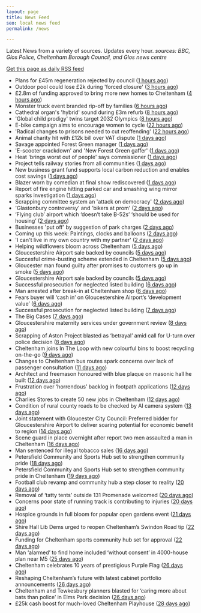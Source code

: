 ```yaml
---
layout: page
title: News Feed
seo: local news feed
permalink: /news

---
```


Latest News from a variety of sources. Updates every hour.
_sources: BBC, Glos Police, Cheltenham Borough Council, and Glos news centre_

[Get this page as daily RSS feed](/daily.rss)

<!-- news_marker starts -->
- Plans for £45m regeneration rejected by council ([1 hours ago](https://www.bbc.com/news/articles/ckg3jn2207ro))
- Outdoor pool could lose £2k during 'forced closure' ([3 hours ago](https://www.bbc.com/news/articles/cvg885vxldgo))
- £2.8m of funding approved to bring more new homes to Cheltenham ([4 hours ago](https://www.cheltenham.gov.uk/news/article/3027/28m_of_funding_approved_to_bring_more_new_homes_to_cheltenham))
- Monster truck event branded rip-off by families ([6 hours ago](https://www.bbc.com/news/articles/c4gdmy874q4o))
- Cathedral organ's 'hybrid' sound during £3m refurb ([8 hours ago](https://www.bbc.com/news/articles/cy4nngn7pgxo))
- 'Global child prodigy' twins target 2032 Olympics ([8 hours ago](https://www.bbc.com/news/articles/c0k7x723zr1o))
- E-bike campaign aims to encourage women to cycle ([22 hours ago](https://www.bbc.com/news/articles/c9w11l9y7qno))
- 'Radical changes to prisons needed to cut reoffending' ([22 hours ago](https://www.bbc.com/news/articles/cm2zz75v286o))
- Animal charity hit with £12k bill over VAT dispute ([1 days ago](https://www.bbc.com/news/articles/cglzy4518y9o))
- Savage appointed Forest Green manager ([1 days ago](https://www.bbc.com/sport/football/articles/cgjg551p8ejo))
- 'E-scooter crackdown' and 'New Forest Green gaffer' ([1 days ago](https://www.bbc.com/news/articles/cn7dd1n231mo))
- Heat 'brings worst out of people' says commissioner ([1 days ago](https://www.bbc.com/news/articles/ckgjjx0ypwpo))
- Project tells railway stories from all communities ([1 days ago](https://www.bbc.com/news/articles/c0l4z258kypo))
- New business grant fund supports local carbon reduction and enables cost savings ([1 days ago](https://www.cheltenham.gov.uk/news/article/3026/new_business_grant_fund_supports_local_carbon_reduction_and_enables_cost_savings))
- Blazer worn by comedian at final show rediscovered ([1 days ago](https://www.bbc.com/news/articles/c0j44n1y72zo))
- Report of fire engine hitting parked car and smashing wing mirror sparks investigation ([1 days ago](https://gloucesternewscentre.co.uk/report-of-fire-engine-hitting-parked-car-and-smashing-wing-mirror-sparks-investigation/))
- Scrapping committee system an 'attack on democracy' ([2 days ago](https://www.bbc.com/news/articles/c5ykgp79nl8o))
- 'Glastonbury controversy' and 'bikers at prom' ([2 days ago](https://www.bbc.com/news/articles/ce8zz12ldqeo))
- ‘Flying club’ airport which ‘doesn’t take B-52s’ ‘should be used for housing’ ([2 days ago](https://gloucesternewscentre.co.uk/flying-club-airport-which-doesnt-take-b-52s-should-be-used-for-housing/))
- Businesses 'put off' by suggestion of park charges ([2 days ago](https://www.bbc.com/news/articles/c62gz7y2d5zo))
- Coming up this week: Paintings, clocks and balloons ([2 days ago](https://www.bbc.com/news/articles/c36x778377eo))
- 'I can't live in my own country with my partner' ([2 days ago](https://www.bbc.com/news/articles/czrynlevnpgo))
- Helping wildflowers bloom across Cheltenham ([5 days ago](https://www.cheltenham.gov.uk/news/article/3025/helping_wildflowers_bloom_across_cheltenham))
- Gloucestershire Airport sale backed by councils ([5 days ago](https://gloucesternewscentre.co.uk/gloucestershire-airport-sale-backed-by-councils/))
- Succesful crime-busting scheme extended in Cheltenham ([5 days ago](https://gloucesternewscentre.co.uk/succesful-crime-busting-scheme-extended-in-cheltenham/))
- Gloucester man found guilty after promises to customers go up in smoke ([5 days ago](https://gloucesternewscentre.co.uk/gloucester-man-found-guilty-after-promises-to-customers-go-up-in-smoke/))
- Gloucestershire Airport sale backed by councils ([5 days ago](https://www.cheltenham.gov.uk/news/article/3024/gloucestershire_airport_sale_backed_by_councils))
- Successful prosecution for neglected listed building ([6 days ago](https://gloucesternewscentre.co.uk/successful-prosecution-for-neglected-listed-building/))
- Man arrested after break-in at Cheltenham shop ([6 days ago](https://gloucesternewscentre.co.uk/man-arrested-after-break-in-at-cheltenham-shop/))
- Fears buyer will ‘cash in’ on Gloucestershire Airport’s ‘development value’ ([6 days ago](https://gloucesternewscentre.co.uk/fears-buyer-will-cash-in-on-gloucestershire-airports-development-value/))
- Successful prosecution for neglected listed building ([7 days ago](https://www.cheltenham.gov.uk/news/article/3023/successful_prosecution_for_neglected_listed_building))
- The Big Cases ([7 days ago](https://www.bbc.co.uk/iplayer/episode/m001z7w2))
- Gloucestershire maternity services under government review ([8 days ago](https://www.bbc.co.uk/sounds/play/p0ll39jx))
- Scrapping of Aston Project blasted as ‘betrayal’ amid call for U-turn over police decision ([8 days ago](https://gloucesternewscentre.co.uk/scrapping-of-aston-project-blasted-as-betrayal-amid-call-for-u-turn-over-police-decision/))
- Cheltenham joins In The Loop with new colourful bins to boost recycling on-the-go ([9 days ago](https://www.cheltenham.gov.uk/news/article/3022/cheltenham_joins_in_the_loop_with_new_colourful_bins_to_boost_recycling_on-the-go))
- Changes to Cheltenham bus routes spark concerns over lack of passenger consultation ([11 days ago](https://gloucesternewscentre.co.uk/changes-to-cheltenham-bus-routes-spark-concerns-over-lack-of-passenger-consultation/))
- Architect and freemason honoured with blue plaque on masonic hall he built ([12 days ago](https://gloucesternewscentre.co.uk/architect-and-freemason-honoured-with-blue-plaque-on-masonic-hall-he-built/))
- Frustration over ‘horrendous’ backlog in footpath applications ([12 days ago](https://gloucesternewscentre.co.uk/frustration-over-horrendous-backlog-in-footpath-applications/))
- Charlies Stores to create 50 new jobs in Cheltenham ([12 days ago](https://gloucesternewscentre.co.uk/charlies-stores-to-create-50-new-jobs-in-cheltenham/))
- Condition of rural county roads to be checked by AI camera system ([13 days ago](https://gloucesternewscentre.co.uk/condition-of-rural-county-roads-to-be-checked-by-ai-camera-system/))
- Joint statement with Gloucester City Council: Preferred bidder for Gloucestershire Airport to deliver soaring potential for economic benefit to region ([14 days ago](https://www.cheltenham.gov.uk/news/article/3021/joint_statement_with_gloucester_city_council_preferred_bidder_for_gloucestershire_airport_to_deliver_soaring_potential_for_economic_benefit_to_region))
- Scene guard in place overnight after report two men assaulted a man in Cheltenham ([16 days ago](https://gloucesternewscentre.co.uk/scene-guard-in-place-overnight-after-report-two-men-assaulted-a-man-in-cheltenham/))
- Man sentenced for illegal tobacco sales ([16 days ago](https://gloucesternewscentre.co.uk/man-sentenced-for-illegal-tobacco-sales/))
- Petersfield Community and Sports Hub set to strengthen community pride ([18 days ago](https://gloucesternewscentre.co.uk/petersfield-community-and-sports-hub-set-to-strengthen-community-pride/))
- Petersfield Community and Sports Hub set to strengthen community pride in Cheltenham ([19 days ago](https://www.cheltenham.gov.uk/news/article/3020/petersfield_community_and_sports_hub_set_to_strengthen_community_pride_in_cheltenham))
- Football club revamp and community hub a step closer to reality ([20 days ago](https://gloucesternewscentre.co.uk/football-club-revamp-and-community-hub-a-step-closer-to-reality/))
- Removal of ‘tatty tents’ outside 131 Promenade welcomed ([20 days ago](https://gloucesternewscentre.co.uk/removal-of-tatty-tents-outside-131-promenade-welcomed/))
- Concerns poor state of running track is contributing to injuries ([20 days ago](https://gloucesternewscentre.co.uk/concerns-poor-state-of-running-track-is-contributing-to-injuries/))
- Hospice grounds in full bloom for popular open gardens event ([21 days ago](https://gloucesternewscentre.co.uk/hospice-grounds-in-full-bloom-for-popular-open-gardens-event/))
- Shire Hall Lib Dems urged to reopen Cheltenham’s Swindon Road tip ([22 days ago](https://gloucesternewscentre.co.uk/shire-hall-lib-dems-urged-to-reopen-cheltenhams-swindon-road-tip/))
- Funding for Cheltenham sports community hub set for approval ([22 days ago](https://gloucesternewscentre.co.uk/funding-for-cheltenham-sports-community-hub-set-for-approval/))
- Man ‘alarmed’ to find home included ‘without consent’ in 4000-house plan near M5 ([25 days ago](https://gloucesternewscentre.co.uk/man-alarmed-to-find-home-included-without-consent-in-4000-house-plan-near-m5/))
- Cheltenham celebrates 10 years of prestigious Purple Flag ([26 days ago](https://www.cheltenham.gov.uk/news/article/3019/cheltenham_celebrates_10_years_of_prestigious_purple_flag))
- Reshaping Cheltenham’s future with latest cabinet portfolio announcements ([26 days ago](https://www.cheltenham.gov.uk/news/article/3018/reshaping_cheltenhams_future_with_latest_cabinet_portfolio_announcements))
- Cheltenham and Tewkesbury planners blasted for ‘caring more about bats than police’ in Elms Park decision ([26 days ago](https://gloucesternewscentre.co.uk/cheltenham-and-tewkesbury-planners-blasted-for-caring-more-about-bats-than-police-in-elms-park-decision/))
- £25k cash boost for much-loved Cheltenham Playhouse ([28 days ago](https://www.cheltenham.gov.uk/news/article/3017/25k_cash_boost_for_much-loved_cheltenham_playhouse))

<!-- news_marker ends -->
